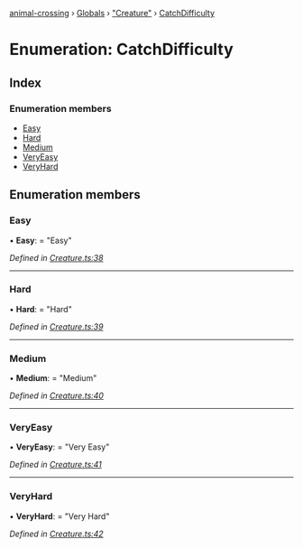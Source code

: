 [animal-crossing](../README.md) › [Globals](../globals.md) › ["Creature"](../modules/_creature_.md) › [CatchDifficulty](_creature_.catchdifficulty.md)

# Enumeration: CatchDifficulty

## Index

### Enumeration members

* [Easy](_creature_.catchdifficulty.md#easy)
* [Hard](_creature_.catchdifficulty.md#hard)
* [Medium](_creature_.catchdifficulty.md#medium)
* [VeryEasy](_creature_.catchdifficulty.md#veryeasy)
* [VeryHard](_creature_.catchdifficulty.md#veryhard)

## Enumeration members

###  Easy

• **Easy**: = "Easy"

*Defined in [Creature.ts:38](https://github.com/Norviah/animal-crossing/blob/682361d/module/types/Creature.ts#L38)*

___

###  Hard

• **Hard**: = "Hard"

*Defined in [Creature.ts:39](https://github.com/Norviah/animal-crossing/blob/682361d/module/types/Creature.ts#L39)*

___

###  Medium

• **Medium**: = "Medium"

*Defined in [Creature.ts:40](https://github.com/Norviah/animal-crossing/blob/682361d/module/types/Creature.ts#L40)*

___

###  VeryEasy

• **VeryEasy**: = "Very Easy"

*Defined in [Creature.ts:41](https://github.com/Norviah/animal-crossing/blob/682361d/module/types/Creature.ts#L41)*

___

###  VeryHard

• **VeryHard**: = "Very Hard"

*Defined in [Creature.ts:42](https://github.com/Norviah/animal-crossing/blob/682361d/module/types/Creature.ts#L42)*
